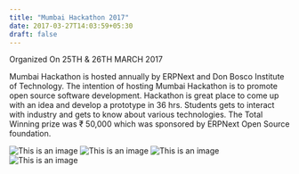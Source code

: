 ```yaml
---
title: "Mumbai Hackathon 2017"
date: 2017-03-27T14:03:59+05:30
draft: false
---
```


Organized On 25TH & 26TH MARCH 2017

Mumbai Hackathon is hosted annually by ERPNext and Don Bosco Institute of Technology. The intention of hosting Mumbai Hackathon is to promote open source software development.  Hackathon is great place to come up with an idea and develop a  prototype in 36 hrs. Students gets to interact with industry and gets to know about various technologies. The Total Winning prize was ₹ 50,000 which was sponsored by ERPNext Open Source foundation.

![This is an image ](/img/mh2017/team_participants.jpg)
![This is an image ](/img/mh2017/TeamCoding.jpg)
![This is an image ](/img/mh2017/Presentations.jpg)
![This is an image ](/img/mh2017/BusyinPresentaiont.jpg)
